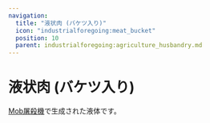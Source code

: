 ```yaml
---
navigation:
  title: "液状肉 (バケツ入り)"
  icon: "industrialforegoing:meat_bucket"
  position: 10
  parent: industrialforegoing:agriculture_husbandry.md
---
```


# 液状肉 (バケツ入り)

[Mob屠殺機](./mob_slaughter_factory.md)で生成された液体です。

